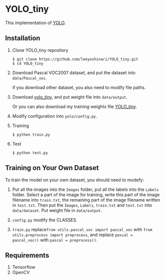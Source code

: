 # YOLO_tiny

This implementation of [YOLO](https://arxiv.org/pdf/1506.02640.pdf).

## Installation
1. Clone YOLO_tiny repository
	```Shell
	$ git clone https://github.com/leeyoshinari/YOLO_tiny.git
    $ cd YOLO_tiny
	```

2. Download Pascal VOC2007 dataset, and put the dataset into `data/Pascal_voc`.

   if you download other dataset, you also need to modify file paths.

3. Download [yolo_tiny](https://drive.google.com/file/d/0B-yiAeTLLamRekxqVE01Yi1RRlk/view?usp=sharing), and put weight file into `data/output`.

   Or you can also download my training weights file [YOLO_tiny](https://pan.baidu.com/s/1Xf-YEAHj2PJ35ImDR-Tthw).

4. Modify configuration into `yolo/config.py`.

5. Training
	```Shell
	$ python train.py
	```

6. Test
	```Shell
	$ python test.py
	```

## Training on Your Own Dataset
To train the model on your own dataset, you should need to modefy:

1. Put all the images into the `Images` folder, put all the labels into the `Labels` folder. Select a part of the image for training, write this part of the image filename into `train.txt`, the remaining part of the image filename written in `test.txt`. Then put the `Images`, `Labels`, `train.txt` and `test.txt` into `data/dataset`. Put weight file in `data/output`.

2. `config.py` modify the CLASSES.

3. `train.py` replace`from utils.pascal_voc import pascal_voc` with `from utils.preprocess import preprocess`, and replace `pascal = pascal_voc()` with `pascal = preprocess()`.

## Requirements
1. Tensorflow
2. OpenCV
